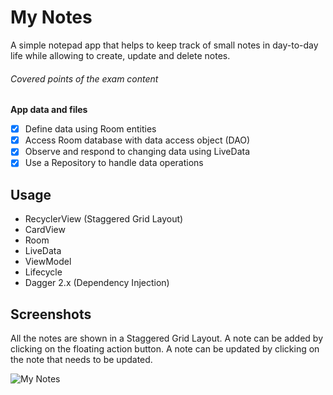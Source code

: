 # My Notes

A simple notepad app that helps to keep track of small notes in day-to-day life while allowing to create, update and delete notes. 

###### Covered points of the exam content 

**App data and files**
- [x] Define data using Room entities
- [x] Access Room database with data access object (DAO)
- [x] Observe and respond to changing data using LiveData
- [x] Use a Repository to handle data operations

## Usage
* RecyclerView (Staggered Grid Layout)
* CardView 
* Room
* LiveData
* ViewModel
* Lifecycle
* Dagger 2.x (Dependency Injection) 

## Screenshots
All the notes are shown in a Staggered Grid Layout. A note can be added by clicking on the floating action button. A note can be updated by clicking on the note that needs to be updated. 

![My Notes](https://mir-s3-cdn-cf.behance.net/project_modules/1400/1a01b668918001.5b7e37675d34b.jpg)


